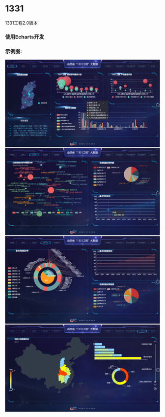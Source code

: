 # 1331
1331工程2.0版本
### 使用Echarts开发

### 示例图:
![avatar](https://github.com/RayAidas/1331/blob/master/picture/20191011213552.png)
![avatar](https://github.com/RayAidas/1331/blob/master/picture/20191011213636.png)
![avatar](https://github.com/RayAidas/1331/blob/master/picture/20191011213653.png)
![avatar](https://github.com/RayAidas/1331/blob/master/picture/20191011213721.png)